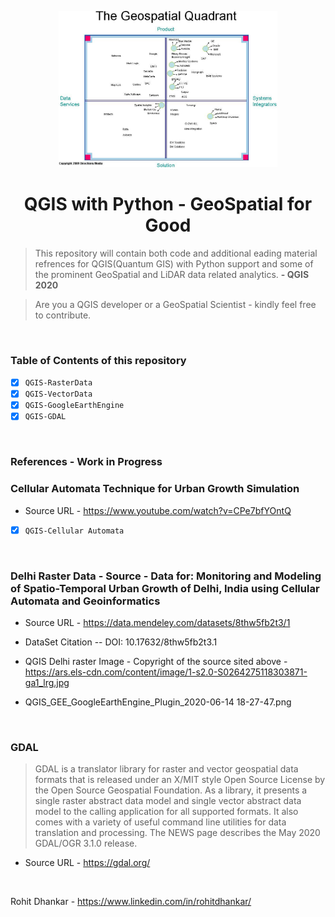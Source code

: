 
<p align="center">
    <img src="https://github.com/DigitalCognition-GIS/py_qgis_2020/blob/master/ScreenCaptures_QGIS/Geospatial_Quadrants-2.jpg" width= "350px">
</p>
<h1 align="center">QGIS with Python - GeoSpatial for Good</h1>

>This repository will contain both code and additional eading material refrences for QGIS(Quantum GIS) with Python support and some of the prominent GeoSpatial and LiDAR data related analytics. **- QGIS 2020**
 
> Are you a QGIS developer or a GeoSpatial Scientist - kindly feel free to contribute. 


<br/>


### Table of Contents of this repository

- [X] `QGIS-RasterData` 
- [X] `QGIS-VectorData` 
- [X] `QGIS-GoogleEarthEngine` 
- [X] `QGIS-GDAL` 

<br/>

### References - Work in Progress

### Cellular Automata Technique for Urban Growth Simulation   
- Source URL - https://www.youtube.com/watch?v=CPe7bfYOntQ
- [X] `QGIS-Cellular Automata` 

<br/>

### Delhi Raster Data  - Source - Data for: Monitoring and Modeling of Spatio-Temporal Urban Growth of Delhi, India using Cellular Automata and Geoinformatics   

- Source URL - https://data.mendeley.com/datasets/8thw5fb2t3/1   

- DataSet Citation -- DOI: 10.17632/8thw5fb2t3.1  

- QGIS Delhi raster Image - Copyright of the source sited above - https://ars.els-cdn.com/content/image/1-s2.0-S0264275118303871-ga1_lrg.jpg  

- QGIS_GEE_GoogleEarthEngine_Plugin_2020-06-14 18-27-47.png



<br/>

### GDAL 

> GDAL is a translator library for raster and vector geospatial data formats that is released under an X/MIT style Open Source License by the Open Source Geospatial Foundation. As a library, it presents a single raster abstract data model and single vector abstract data model to the calling application for all supported formats. It also comes with a variety of useful command line utilities for data translation and processing. The NEWS page describes the May 2020 GDAL/OGR 3.1.0 release.

- Source URL - https://gdal.org/

<br/>


Rohit Dhankar - https://www.linkedin.com/in/rohitdhankar/

